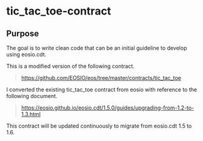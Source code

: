 tic_tac_toe-contract
====================

## Purpose

The goal is to write clean code that can be an initial guideline to develop using eosio.cdt.

This is a modified version of the following contract.
> https://github.com/EOSIO/eos/tree/master/contracts/tic_tac_toe

I converted the existing tic_tac_toe contract from eosio with reference to the following document.
> https://eosio.github.io/eosio.cdt/1.5.0/guides/upgrading-from-1.2-to-1.3.html

This contract will be updated continuously to migrate from eosio.cdt 1.5 to 1.6.
